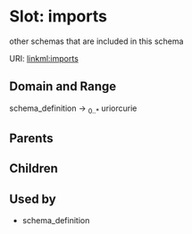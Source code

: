 
# Slot: imports


other schemas that are included in this schema

URI: [linkml:imports](https://w3id.org/linkml/imports)


## Domain and Range

schema_definition ->  <sub>0..*</sub>
 uriorcurie

## Parents


## Children


## Used by

 * schema_definition
